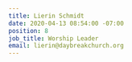 ```yaml
---
title: Lierin Schmidt
date: 2020-04-13 08:54:00 -07:00
position: 8
job_title: Worship Leader
email: lierin@daybreakchurch.org
---
```


